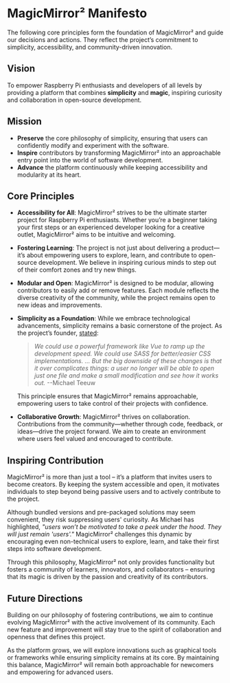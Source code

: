 # MagicMirror² Manifesto

The following core principles form the foundation of MagicMirror² and guide our decisions and actions. They reflect the project’s commitment to simplicity, accessibility, and community-driven innovation.

## Vision

To empower Raspberry Pi enthusiasts and developers of all levels by providing a platform that combines **simplicity** and **magic**, inspiring curiosity and collaboration in open-source development.

## Mission

- **Preserve** the core philosophy of simplicity, ensuring that users can confidently modify and experiment with the software.
- **Inspire** contributors by transforming MagicMirror² into an approachable entry point into the world of software development.
- **Advance** the platform continuously while keeping accessibility and modularity at its heart.

## Core Principles

- **Accessibility for All**: MagicMirror² strives to be the ultimate starter project for Raspberry Pi enthusiasts. Whether you’re a beginner taking your first steps or an experienced developer looking for a creative outlet, MagicMirror² aims to be intuitive and welcoming.
- **Fostering Learning**: The project is not just about delivering a product—it’s about empowering users to explore, learn, and contribute to open-source development. We believe in inspiring curious minds to step out of their comfort zones and try new things.
- **Modular and Open**: MagicMirror² is designed to be modular, allowing contributors to easily add or remove features. Each module reflects the diverse creativity of the community, while the project remains open to new ideas and improvements.
- **Simplicity as a Foundation**: While we embrace technological advancements, simplicity remains a basic cornerstone of the project. As the project’s founder, [stated](https://github.com/MagicMirrorOrg/MagicMirror/issues/1174):

  > *We could use a powerful framework like Vue to ramp up the development speed. We could use SASS for better/easier CSS implementations. ... But the big downside of these changes is that it over complicates things: a user no longer will be able to open just one file and make a small modification and see how it works out.* --Michael Teeuw

  This principle ensures that MagicMirror² remains approachable, empowering users to take control of their projects with confidence.
- **Collaborative Growth**: MagicMirror² thrives on collaboration. Contributions from the community—whether through code, feedback, or ideas—drive the project forward. We aim to create an environment where users feel valued and encouraged to contribute.

## Inspiring Contribution

MagicMirror² is more than just a tool – it’s a platform that invites users to become creators. By keeping the system accessible and open, it motivates individuals to step beyond being passive users and to actively contribute to the project.

Although bundled versions and pre-packaged solutions may seem convenient, they risk suppressing users' curiosity. As Michael has highlighted, *"users won’t be motivated to take a peek under the hood. They will just remain 'users'."* MagicMirror² challenges this dynamic by encouraging even non-technical users to explore, learn, and take their first steps into software development.

Through this philosophy, MagicMirror² not only provides functionality but fosters a community of learners, innovators, and collaborators – ensuring that its magic is driven by the passion and creativity of its contributors.

## Future Directions

Building on our philosophy of fostering contributions, we aim to continue evolving MagicMirror² with the active involvement of its community. Each new feature and improvement will stay true to the spirit of collaboration and openness that defines this project.

As the platform grows, we will explore innovations such as graphical tools or frameworks while ensuring simplicity remains at its core. By maintaining this balance, MagicMirror² will remain both approachable for newcomers and empowering for advanced users.
